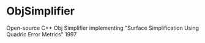 # ObjSimplifier
Open-source C++ Obj Simplifier implementing "Surface Simplification Using Quadric Error Metrics" 1997
